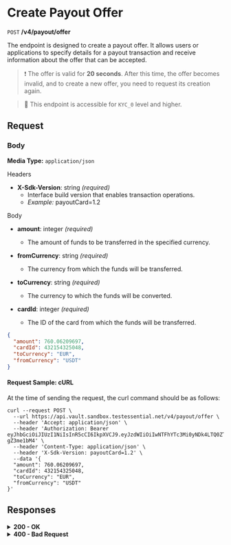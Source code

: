 # Create Payout Offer

`POST` **/v4/payout/offer**

The endpoint is designed to create a payout offer. It allows users or applications to specify details for a payout transaction and receive information about the offer that can be accepted.

> ❗️ The offer is valid for **20 seconds**. After this time, the offer becomes invalid, and to create a new offer, you need to request its creation again.

> 📘 This endpoint is accessible for `KYC_0` level and higher.

## Request

### Body

**Media Type:** `application/json`

Headers

- **X-Sdk-Version**: string *(required)*
  - Interface build version that enables transaction operations.
  - *Example:* payoutCard=1.2

Body

- **amount**: integer *(required)*
  - The amount of funds to be transferred in the specified currency.

- **fromCurrency**: string *(required)*
  - The currency from which the funds will be transferred.

- **toCurrency**: string *(required)*
  - The currency to which the funds will be converted.

- **cardId**: integer *(required)*
  - The ID of the card from which the funds will be transferred.


```json 
{
  "amount": 760.06209697,
  "cardId": 432154325048,
  "toCurrency": "EUR",
  "fromCurrency": "USDT"
}
```

#### **Request Sample: cURL**

At the time of sending the request, the curl command should be as follows:

```curl cURL
curl --request POST \
  --url https://api.vault.sandbox.testessential.net/v4/payout/offer \
  --header 'Accept: application/json' \
  --header 'Authorization: Bearer eyJhbGciOiJIUzI1NiIsInR5cCI6IkpXVCJ9.eyJzdWIiOiIwNTFhYTc3Mi0yNDk4LTQ0ZTEtODdmYi0zYzNhZDdlMTY1ODgiLCJleHAiOjE3MTE3ODM4OTYsImlhdCI6MTcxMTY5NzQ5Nn0.GBWhOHEIbiOipMa1kXMsamNqT1I6pFBe3-gZ3me1bM4' \
  --header 'Content-Type: application/json' \
  --header 'X-Sdk-Version: payoutCard=1.2' \
  --data '{
  "amount": 760.06209697,
  "cardId": 432154325048,
  "toCurrency": "EUR",
  "fromCurrency": "USDT"
}'
```

## Responses

<details>
<summary><strong>200 - OK</strong></summary>

**Media type:** `application/json`
  
200 OK status.

  - *offerId*: integer
    - The unique identifier for the payout offer.
  - *validSeconds*: integer
    - The duration for which the offer remains valid.
  - *amount*: integer
    - The amount specified in the offer.
  - *currencyFrom*: string
    - The currency from which the funds will be transferred.
  - *amountTo*: integer
    - The amount to be received in the target currency.
  - *currencyTo*: string
    - The currency to which the funds will be converted.
  - *rate*: integer
    - The exchange rate used for currency conversion.
  - *feeInfo*: array[object]
    - Information about any applicable fees, including the currency, name, scale, value, and type of fee.
      - *currency*: string
        - The currency of the fee.
      - *name*: string
        - The name of the fee.
      - *scale*: integer
        - The scale of the fee.
      - *value*: integer
        - The value of the fee.
      - *type*: string
        - The type of fee.
  - *possibleToExecute*: boolean
    - A boolean indicating whether it is possible to execute the payout offer.
  - *limit*: object
    - Details about any applicable limits on the transfer, including the value and currency.
      - *value*: integer
        - The value of the limit.
      - *currency*: string
        - The currency of the limit.
          
```json 
{
  "fees": {
    "rate": 0.03,
    "scale": 8,
    "currency": "EUR",
    "feeTable": [
      {
        "percent": 1.5,
        "amountTo": {
          "value": 250,
          "currency": "EUR"
        },
        "amountFrom": {
          "value": 0,
          "currency": "EUR"
        }
      },
      {
        "percent": 0.5,
        "amountTo": null,
        "amountFrom": {
          "value": 250,
          "currency": "EUR"
        }
      }
    ],
    "partnerFee": 0,
    "insuranceFee": null,
    "crypteriumGas": 0,
    "transactionFee": 0
  },
  "rate": {
    "rate": 0.00003919001906978183,
    "currency": "EUR",
    "maxCrypto": 0,
    "minCrypto": 0,
    "commissionFix": 0,
    "commissionPercentage": 0
  },
  "feeInfo": [
    {
      "name": "Crypterium gas",
      "scale": 8,
      "value": 0,
      "currency": "EUR",
      "valueOld": 0
    },
    {
      "name": "Transaction fee",
      "scale": 8,
      "value": 0,
      "currency": "EUR",
      "valueOld": 0.465
    }
  ],
  "offerId": 523424397,
  "fromCurrency": "EUR",
  "validSeconds": 20,
  "expirationTime": "2023-09-26T18:02:57.865+00:00"
}
```

  
</details>


<details>
<summary><strong>400 - Bad Request</strong></summary>

The response status code indicates that the requested page was not found on the server.
  
**Media type:** `application/json`
  
  

- **message:** string
  - Message displayed to the user.

- **field:** string
  - Specifies the field in the request that caused the error.

- **errorId:** integer
  - Identifier of the error.

- **systemId:** string
  - Identifier of the component.

- **originalMessage:** string
  - The original error message.

- **errorStackTrace:** string
  - The place where the error occurred in the code.

- **data:** object
  - Additional data related to the error, structured as key-value pairs.
    - **additionalProp1:** object
    - **additionalProp2:** object
    - **additionalProp3:** object

- **error:** string
  - Identifier of the error.

    
**Responses example**

```json
{
  "error": "COMMON",
  "errorId": 0,
  "message": "Sorry for inconvenience. We're fixing the issue. If you have urgent questions, contact support",
  "systemId": "core"
}
```

</details>
